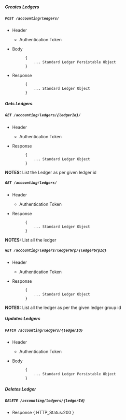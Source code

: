 ##### Creates Ledgers

##### `POST /accounting/ledgers/`
+ Header
	- Authentication Token


+ Body

            {
                ... Standard Ledger Persistable Object
            }
            
+ Response

            {
                ... Standard Ledger Object
            }
    


##### Gets Ledgers           
            
##### `GET /accounting/ledgers/{ledgerId}/`
+ Header 
	- Authentication Token

+ Response

			{
				... Standard Ledger Object
			}

**NOTES:** List the Ledger as per given ledger id 

##### `GET /accounting/ledgers/`
+ Header 
	- Authentication Token

+ Response

			{
				... Standard Ledger Object
			}

**NOTES:** List all the ledger

##### `GET /accounting/ledgers/ledgerGrp/{ledgerGrpId}`
+ Header 
	- Authentication Token

+ Response

			{
				... Standard Ledger Object
			}

**NOTES:** List all the ledger as per the given ledger group id

##### Updates Ledgers    
       
##### `PATCH /accounting/ledgers/{ledgerId}`
+ Header
	- Authentication Token

+ Body

            {
                ... Standard Ledger Persistable Object
            }
            
            
##### Deletes Ledger    
       
##### `DELETE /accounting/ledgers/{ledgerId}`
+ Response
			{
				HTTP_Status:200
			}